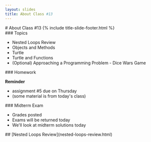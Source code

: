 ```yaml
---
layout: slides
title: About Class #13 
---
```

<section markdown="block" class="title-slide">
#  About Class #13
{% include title-slide-footer.html %}
</section>

<section markdown="block">
###  Topics

* Nested Loops Review
* Objects and Methods
* Turtle
* Turtle and Functions
* (Optional) Approaching a Programming Problem -  Dice Wars Game
</section>


<section markdown="block">
###  Homework 

__Reminder__

* assignment #5 due on Thursday
* (some material is from today's class)

</section>

<section markdown="block">
###  Midterm Exam

* Grades posted
* Exams will be returned today
* We'll look at midterm solutions today

</section>

<!--
<section markdown="block">
###  Homework

* [Homework #4](../../schedule.html#homework4) (on loops: exclaim.py, dice.py, etc.) grading delayed, but should be finished this evening.
* [Homework #5](../../schedule.html#homework5) (on nested loops: roll_a_seven.py, slashes.py, etc.) is due __today, Monday, 10/21__.
* [Homework #6](../../schedule.html#homework6) (on turtle and value returning functions) files are posted (due next Monday, 10/28).
</section>


<section markdown="block">
###  Midterm and Midterm Grades

* midterms were returned last class; if you didn't receive yours, see me after class or send me an email
* midterm grades will be posted by the end of October, and they will be based on:
	* graded homework
	* midterm exam #1
</section>
-->


<section markdown="block">
##  [Nested Loops Review](nested-loops-review.html)
</section>

